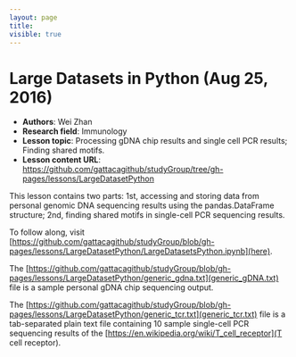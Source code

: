 ```yaml
---
layout: page
title:
visible: true
---
```

<!-- change visible to true if you want it on the site -->

# Large Datasets in Python (Aug 25, 2016)

 - **Authors**: Wei Zhan
 - **Research field**: Immunology
 - **Lesson topic**: Processing gDNA chip results and single cell PCR results; Finding shared motifs.
 - **Lesson content URL**: <https://github.com/gattacagithub/studyGroup/tree/gh-pages/lessons/LargeDatasetPython>

This lesson contains two parts: 1st, accessing and storing data from personal genomic DNA sequencing results using the pandas.DataFrame structure; 2nd, finding shared motifs in single-cell PCR sequencing results.

To follow along, visit [https://github.com/gattacagithub/studyGroup/blob/gh-pages/lessons/LargeDatasetPython/LargeDatasetsPython.ipynb](here).

The [https://github.com/gattacagithub/studyGroup/blob/gh-pages/lessons/LargeDatasetPython/generic_gdna.txt](generic_gDNA.txt) file is a sample personal gDNA chip sequencing output.

The [https://github.com/gattacagithub/studyGroup/blob/gh-pages/lessons/LargeDatasetPython/generic_tcr.txt](generic_tcr.txt) file is a tab-separated plain text file containing 10 sample single-cell PCR sequencing results of the [https://en.wikipedia.org/wiki/T_cell_receptor](T cell receptor).

